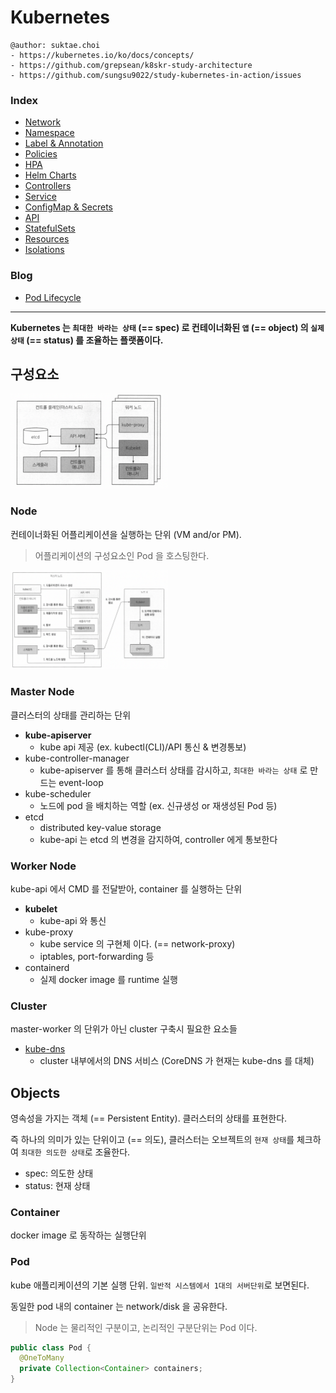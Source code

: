 # Kubernetes

```
@author: suktae.choi
- https://kubernetes.io/ko/docs/concepts/
- https://github.com/grepsean/k8skr-study-architecture
- https://github.com/sungsu9022/study-kubernetes-in-action/issues
```

### Index
- [Network](network)
- [Namespace](namespace)
- [Label & Annotation](label-annotation)
- [Policies](policies)
- [HPA](hpa)
- [Helm Charts](helm-charts)
- [Controllers](controllers)
- [Service](service)
- [ConfigMap & Secrets](configmap-secrets)
- [API](api)
- [StatefulSets](statefulsets)
- [Resources](resources)
- [Isolations](isolations)

### Blog
- [Pod Lifecycle](https://kubernetes.io/ko/docs/concepts/workloads/pods/pod-lifecycle/)

***

**Kubernetes 는 `최대한 바라는 상태` (== spec) 로 컨테이너화된 `앱` (== object) 의 `실제 상태` (== status) 를 조율하는 플랫폼이다.**

## 구성요소
<img src='1.png' width="50%"/>

### Node

컨테이너화된 어플리케이션을 실행하는 단위 (VM and/or PM).

> 어플리케이션의 구성요소인 Pod 을 호스팅한다.

<img src='3.png' width="50%"/>

### Master Node
클러스터의 상태를 관리하는 단위

- **kube-apiserver**
  - kube api 제공 (ex. kubectl(CLI)/API 통신 & 변경통보)
- kube-controller-manager
  - kube-apiserver 를 통해 클러스터 상태를 감시하고, `최대한 바라는 상태` 로 만드는 event-loop
- kube-scheduler
  - 노드에 pod 을 배치하는 역할 (ex. 신규생성 or 재생성된 Pod 등)
- etcd
  - distributed key-value storage
  - kube-api 는 etcd 의 변경을 감지하여, controller 에게 통보한다

### Worker Node
kube-api 에서 CMD 를 전달받아, container 를 실행하는 단위

- **kubelet**
  - kube-api 와 통신
- kube-proxy
  - kube service 의 구현체 이다. (== network-proxy)
  - iptables, port-forwarding 등
- containerd
  - 실제 docker image 를 runtime 실행 

### Cluster
master-worker 의 단위가 아닌 cluster 구축시 필요한 요소들

- [kube-dns](https://cloud.google.com/kubernetes-engine/docs/how-to/kube-dns?hl=ko#architecture)
  - cluster 내부에서의 DNS 서비스 (CoreDNS 가 현재는 kube-dns 를 대체)

## Objects

영속성을 가지는 객체 (== Persistent Entity). 클러스터의 상태를 표현한다.

즉 하나의 의미가 있는 단위이고 (== 의도), 클러스터는 오브젝트의 `현재 상태`를 체크하여 `최대한 의도한 상태`로 조율한다.

- spec: 의도한 상태
- status: 현재 상태

### Container

docker image 로 동작하는 실행단위

### Pod

kube 애플리케이션의 기본 실행 단위. `일반적 시스템에서 1대의 서버단위`로 보면된다.

동일한 pod 내의 container 는 network/disk 을 공유한다.

> Node 는 물리적인 구분이고, 논리적인 구분단위는 Pod 이다.

```java
public class Pod {
  @OneToMany
  private Collection<Container> containers;	
}
```
